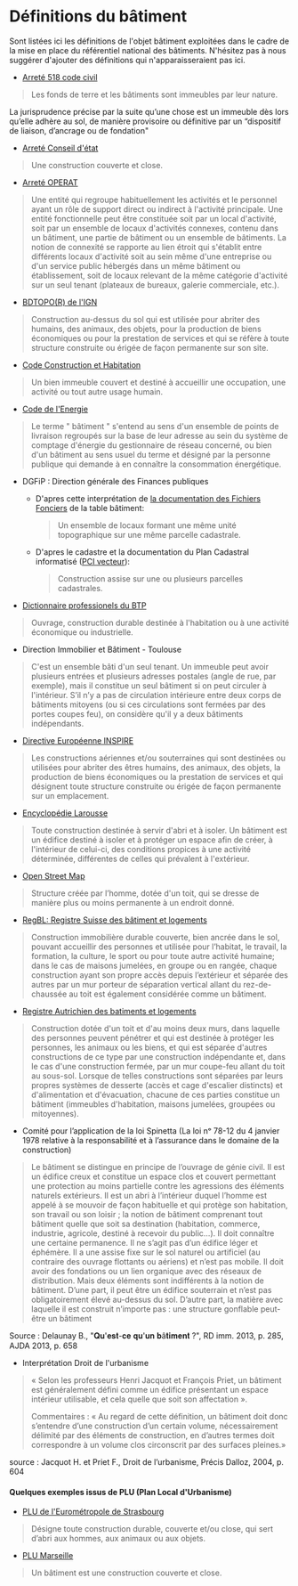 # Définitions du bâtiment

Sont listées ici les définitions de l'objet bâtiment exploitées dans le cadre de la mise en place du référentiel national des bâtiments.
N'hésitez pas à nous suggérer d'ajouter des définitions qui n'apparaisseraient pas ici.

- [Arreté 518 code civil](https://www.legifrance.gouv.fr/codes/article_lc/LEGIARTI000006428617)
> Les fonds de terre et les bâtiments sont immeubles par leur nature.

La jurisprudence précise par la suite qu’une chose est un immeuble dès lors qu’elle adhère au sol, de manière provisoire ou définitive par un “dispositif de liaison, d’ancrage ou de fondation"

- [Arreté Conseil d'état](https://www.legifrance.gouv.fr/ceta/id/CETATEXT000027198430/)
> Une construction couverte et close.

- [Arreté OPERAT](https://www.legifrance.gouv.fr/jorf/id/JORFTEXT000041842389/)
> Une entité qui regroupe habituellement les activités et le personnel ayant un rôle de support direct ou indirect à l'activité principale. Une entité fonctionnelle peut être constituée soit par un local d'activité, soit par un ensemble de locaux d'activités connexes, contenu dans un bâtiment, une partie de bâtiment ou un ensemble de bâtiments. La notion de connexité se rapporte au lien étroit qui s'établit entre différents locaux d'activité soit au sein même d'une entreprise ou d'un service public hébergés dans un même bâtiment ou établissement, soit de locaux relevant de la même catégorie d'activité sur un seul tenant (plateaux de bureaux, galerie commerciale, etc.).

- [BDTOPO(R) de l'IGN](https://geoservices.ign.fr/sites/default/files/2021-07/DC_BDTOPO_3-0.pdf)

> Construction au-dessus du sol qui est utilisée pour abriter des humains, des animaux, des objets, pour
la production de biens économiques ou pour la prestation de services et qui se réfère à toute structure construite ou érigée de façon permanente sur son site.

- [Code Construction et Habitation](https://www.legifrance.gouv.fr/codes/article_lc/LEGIARTI000043976954)
> Un bien immeuble couvert et destiné à accueillir une occupation, une activité ou tout autre usage humain.

- [Code de l'Energie](https://www.legifrance.gouv.fr/codes/section_lc/LEGITEXT000023983208/LEGISCTA000032916048?dateVersion=21%2F03%2F2022&nomCode=&page=1&query=le+terme+batiment&searchField=ALL&tab_selection=code&typeRecherche=date&anchor=LEGIARTI000041693550#LEGIARTI000041693550)
> Le terme " bâtiment " s'entend au sens d'un ensemble de points de livraison regroupés sur la base de leur adresse au sein du système de comptage d'énergie du gestionnaire de réseau concerné, ou bien d'un bâtiment au sens usuel du terme et désigné par la personne publique qui demande à en connaître la consommation énergétique.

- DGFiP : Direction générale des Finances publiques
    - D'apres cette interprétation de [la documentation des Fichiers Fonciers](http://doc-datafoncier.cerema.fr/ff/doc_ffta/table/batiment/) de la table bâtiment:
    
      >  Un ensemble de locaux formant une même unité topographique sur une même parcelle cadastrale.

    - D'apres le cadastre et la documentation du Plan Cadastral informatisé ([PCI vecteur](https://www.data.gouv.fr/s/resources/plan-cadastral-informatise/20170906-150737/standard_edigeo_2013.pdf)):
    
      > Construction assise sur une ou plusieurs parcelles cadastrales. 
    
- [Dictionnaire professionels du BTP](https://www.editions-eyrolles.com/Dico-BTP/definition.html?id=955)
> Ouvrage, construction durable destinée à l'habitation ou à une activité économique ou industrielle.

- Direction Immobilier et Bâtiment - Toulouse
> C'est un ensemble bâti d'un seul tenant.
Un immeuble peut avoir plusieurs entrées et plusieurs adresses postales (angle de rue, par exemple), mais il constitue un seul bâtiment si on peut circuler à l'intérieur.
S’il n’y a pas de circulation intérieure entre deux corps de bâtiments mitoyens (ou si ces circulations sont fermées par des portes coupes feu), on considère qu'il y a deux bâtiments indépendants.

- [Directive Européenne INSPIRE](https://inspire.ec.europa.eu/id/document/tg/bu)
> Les constructions aériennes et/ou souterraines qui sont destinées ou utilisées pour abriter des êtres humains, des animaux, des objets, la production de biens économiques ou la prestation de services et qui désignent toute structure construite ou érigée de façon permanente sur un emplacement.

- [Encyclopédie Larousse](https://www.larousse.fr/encyclopedie/divers/b%C3%A2timent/26045#:~:text=Toute%20construction%20destin%C3%A9e%20%C3%A0%20servir,qui%20pr%C3%A9valent%20%C3%A0%20l'ext%C3%A9rieur.)
> Toute construction destinée à servir d'abri et à isoler.
Un bâtiment est un édifice destiné à isoler et à protéger un espace afin de créer, à l'intérieur de celui-ci, des conditions propices à une activité déterminée, différentes de celles qui prévalent à l'extérieur.

- [Open Street Map](https://wiki.openstreetmap.org/wiki/Key:building)
> Structure créée par l’homme, dotée d'un toit, qui se dresse de manière plus ou moins permanente à un endroit donné.

- [RegBL: Registre Suisse des bâtiment et logements](https://www.fedlex.admin.ch/eli/cc/2017/376/fr#art_2)
> Construction immobilière durable couverte, bien ancrée dans le sol, pouvant accueillir des personnes et utilisée pour l’habitat, le travail, la formation, la culture, le sport ou pour toute autre activité humaine; dans le cas de maisons jumelées, en groupe ou en rangée, chaque construction ayant son propre accès depuis l’extérieur et séparée des autres par un mur porteur de séparation vertical allant du rez-de-chaussée au toit est également considérée comme un bâtiment.

- [Registre Autrichien des batiments et logements](https://www.ris.bka.gv.at/GeltendeFassung.wxe?Abfrage=Bundesnormen&Gesetzesnummer=20003223)
> Construction dotée d'un toit et d'au moins deux murs, dans laquelle des personnes peuvent pénétrer et qui est destinée à protéger les personnes, les animaux ou les biens, et qui est séparée d'autres constructions de ce type par une construction indépendante et, dans le cas d'une construction fermée, par un mur coupe-feu allant du toit au sous-sol. Lorsque de telles constructions sont séparées par leurs propres systèmes de desserte (accès et cage d'escalier distincts) et d'alimentation et d'évacuation, chacune de ces parties constitue un bâtiment (immeubles d'habitation, maisons jumelées, groupées ou mitoyennes).

- Comité pour l’application de la loi Spinetta (La loi nᵒ 78-12 du 4 janvier 1978 relative à la responsabilité et à l’assurance dans le domaine de la construction) 

>  Le bâtiment se distingue en principe de l’ouvrage de génie civil. Il est un édifice creux et constitue un espace clos et couvert permettant une protection au moins partielle contre les agressions des éléments naturels extérieurs. Il est un abri à l’intérieur duquel l’homme est appelé à se mouvoir de façon habituelle et qui protège son habitation, son travail ou son loisir ; la notion de bâtiment comprenant tout bâtiment quelle que soit sa destination (habitation, commerce, industrie, agricole, destiné à recevoir du public…). Il doit connaître une certaine permanence. Il ne s’agit pas d’un édifice léger et éphémère. Il a une assise fixe sur le sol naturel ou artificiel (au contraire des ouvrage flottants ou aériens) et n’est pas mobile. Il doit avoir des fondations ou un lien organique avec des réseaux de distribution. Mais deux éléments sont indifférents à la notion de bâtiment. D’une part, il peut être un édifice souterrain et n’est pas obligatoirement élevé au-dessus du sol. D’autre part, la matière avec laquelle il est construit n’importe pas : une structure gonflable peut-être un bâtiment 

Source : Delaunay B., "𝐐𝐮'𝐞𝐬𝐭-𝐜𝐞 𝐪𝐮'𝐮𝐧 𝐛â𝐭𝐢𝐦𝐞𝐧𝐭 ?", RD imm. 2013, p. 285, AJDA 2013, p. 658

- Interprétation Droit de l'urbanisme 

> « Selon les professeurs Henri Jacquot et François Priet, un bâtiment est généralement défini comme un édifice présentant un espace intérieur utilisable, et cela quelle que soit son affectation ».
>
> Commentaires : « Au regard de cette définition, un bâtiment doit donc s’entendre d’une construction d’un certain volume, nécessairement délimité par des éléments de construction, en d’autres termes doit correspondre à un volume clos circonscrit par des surfaces pleines.»

source : Jacquot H. et Priet F., Droit de l’urbanisme, Précis Dalloz, 2004, p. 604 
#### Quelques exemples issus de PLU (Plan Local d'Urbanisme)

- [PLU de l'Eurométropole de Strasbourg](https://www.strasbourg.eu/documents/976405/1570260/0/d0e8fe92-94a2-610f-5e82-1425bcd10f6c)
> Désigne toute construction durable, couverte et/ou close, qui sert d’abri aux hommes, aux animaux
ou aux objets.

- [PLU Marseille](https://www.ampmetropole.fr/sites/default/files/plu/PLUi_CT1_L_Reglement.pdf)
> Un bâtiment est une construction couverte et close.
